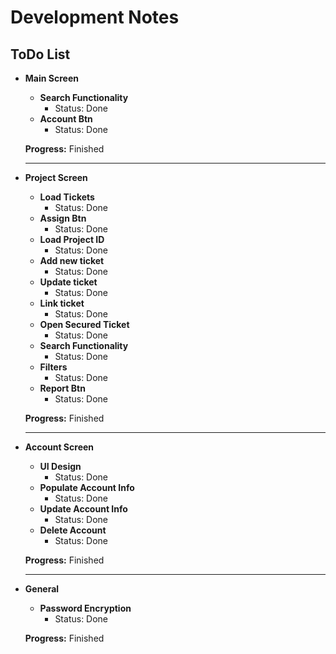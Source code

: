 # Development Notes

## ToDo List

- **Main Screen**
  - **Search Functionality**
    - Status: Done
  - **Account Btn**
    - Status: Done
    
  **Progress:** Finished

    ---

- **Project Screen**
  - **Load Tickets**
    - Status: Done
  - **Assign Btn**
    - Status: Done
  - **Load Project ID**
    - Status: Done
  - **Add new ticket**
    - Status: Done
  - **Update ticket**
    - Status: Done
  - **Link ticket**
    - Status: Done
  - **Open Secured Ticket**
    - Status: Done
  - **Search Functionality**
    - Status: Done
  - **Filters**
    - Status: Done
  - **Report Btn**
    - Status: Done

  **Progress:** Finished

    ---

- **Account Screen**
  - **UI Design**
    - Status: Done
  - **Populate Account Info**
    - Status: Done
  - **Update Account Info**
    - Status: Done
  - **Delete Account**
    - Status: Done

  **Progress:** Finished

    ---

- **General**
  - **Password Encryption**
    - Status: Done

  **Progress:** Finished

